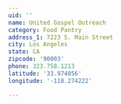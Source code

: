 ```yaml
---
uid: ''
name: United Gospel Outreach
category: Food Pantry
address_1: 7223 S. Main Street
city: Los Angeles
state: CA
zipcode: '90003'
phone: 323.758.1213
latitude: '33.974056'
longitude: '-118.274222'

---
```

